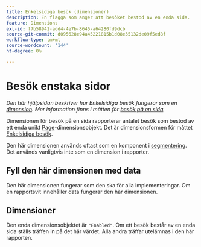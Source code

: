 ```yaml
---
title: Enkelsidiga besök (dimensioner)
description: En flagga som anger att besöket bestod av en enda sida.
feature: Dimensions
exl-id: f7b58941-add4-4e7b-8645-a64280fd9dcb
source-git-commit: d095628e94a45221815b1d08e35132de09f5ed8f
workflow-type: tm+mt
source-wordcount: '144'
ht-degree: 0%

---
```


# Besök enstaka sidor

*Den här hjälpsidan beskriver hur Enkelsidiga besök fungerar som en [dimension](overview.md). Mer information finns i måtten för [besök på en sida](../metrics/single-page-visits.md).*

Dimensionen för besök på en sida rapporterar antalet besök som bestod av ett enda unikt [Page](page.md)-dimensionsobjekt. Det är dimensionsformen för måttet [Enkelsidiga besök](../metrics/single-page-visits.md).

Den här dimensionen används oftast som en komponent i [segmentering](../segmentation/seg-home.md). Det används vanligtvis inte som en dimension i rapporter.

## Fyll den här dimensionen med data

Den här dimensionen fungerar som den ska för alla implementeringar. Om en rapportsvit innehåller data fungerar den här dimensionen.

## Dimensioner

Den enda dimensionsobjektet är `"Enabled"`. Om ett besök består av en enda sida ställs träffen in på det här värdet. Alla andra träffar utelämnas i den här rapporten.

